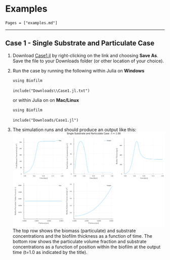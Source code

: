 
# Examples
```@contents
Pages = ["examples.md"]
```
---

## Case 1 - Single Substrate and Particulate Case

1. Download [Case1.jl](https://raw.githubusercontent.com/markowkes/Biofilm.jl/main/examples/Case1.jl) by right-clicking on the link and choosing **Save As**.  Save the file to your Downloads folder (or other location of your choice).

2. Run the case by running the following within Julia on **Windows**

   ```
   using Biofilm   

   include("Downloads\\Case1.jl.txt")  
   ```

   or within Julia on on **Mac/Linux**

   ```
   using Biofilm   

   include("Downloads/Case1.jl")  
   ```

3. The simulation runs and should produce an output like this: ![Case 1 Output](images/Case1_final.svg)  The top row shows the biomass (particulate) and substrate concentrations and the biofilm thickness as a function of time.  The bottom row shows the particulate volume fraction and substrate concentrations as a function of position within the biofilm at the output time (t=1.0 as indicated by the title).